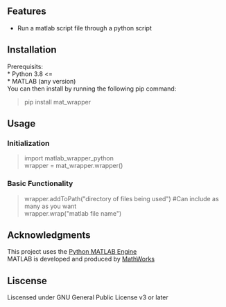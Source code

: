 ## Features  

* Run a matlab script file through a python script  

## Installation  
Prerequisits:  
	* Python 3.8 <=  
	* MATLAB (any version)  
You can then install by running the following pip command:  
> pip install mat_wrapper  

## Usage  

### Initialization  
> import matlab_wrapper_python  
> wrapper = mat_wrapper.wrapper()

### Basic Functionality  
> wrapper.addToPath("directory of files being used") #Can include as many as you want  
> wrapper.wrap("matlab file name")  

## Acknowledgments

This project uses the [Python MATLAB Engine](https://www.mathworks.com/help/matlab/matlab-engine-for-python.html)  
MATLAB is developed and produced by [MathWorks](https://www.mathworks.com/)  

## Liscense  

Liscensed under GNU General Public License v3 or later  